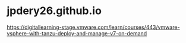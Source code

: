 # jpdery26.github.io

https://digitallearning-stage.vmware.com/learn/courses/443/vmware-vsphere-with-tanzu-deploy-and-manage-v7-on-demand
